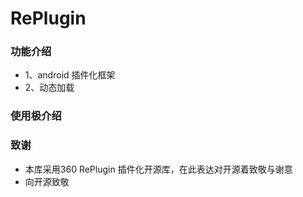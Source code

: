 # RePlugin

### 功能介绍
* 1、android 插件化框架
* 2、动态加载
### 使用极介绍

### 致谢
* 本库采用360 RePlugin 插件化开源库，在此表达对开源着致敬与谢意
* 向开源致敬